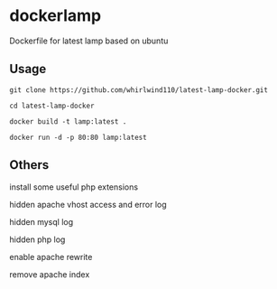 # dockerlamp

Dockerfile for latest lamp based on ubuntu

## Usage

```
git clone https://github.com/whirlwind110/latest-lamp-docker.git

cd latest-lamp-docker

docker build -t lamp:latest .

docker run -d -p 80:80 lamp:latest
```

## Others

install some useful php extensions

hidden apache vhost access and error log

hidden mysql log

hidden php log

enable apache rewrite

remove apache index


